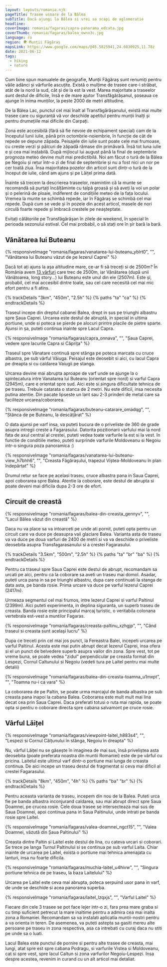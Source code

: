 ```yaml
---
layout: layouts/romania.njk
pageTitle: Trasee usoare de la Bâlea
subTitle: Dacă ajungi la Bâlea si vrei sa scapi de aglomeratie
headline:
coverImage: romania/fagaras/capra-panorama_edcata.jpg
coverThumb: romania/fagaras/balea_ownv3c.jpg
language: ro
region: 🌍 Munții Făgăraș
mapsLink: https://www.google.com/maps/@45.5825941,24.6030925,11.78z
date: 2021-06-12
tags:
  - hiking
  - nature
---
```


Cum bine spun manualele de geografie, Munții Făgăraș sunt renumiți pentru văile adânci și vârfurile ascuțite. Există o mulțime de trasee care-i străbat, atât de la nord la sud, cât și de la est la vest. Marea majoritate a traseelor sunt destul de dificile, însă e de mare ajutor Transfăgărășanul, șoseaua ce ajunge în inima munților, la peste 2000 de metri altitudine.

De la Bâlea Lac, punctul cel mai înalt al Transfăgărășanului, există mai multe trasee care cu siguranță vă vor deschide apetitul pentru munții înalți și pentru drumețiile mai dificile din Carpați.

Zona este accesibilă (fără să fie nevoie de echipament special) cam de la începutul lunii iulie, până prin octombrie-noiembrie, în funcție de cât de repede se depune zăpada. Peisajele din iulie sunt poate cele mai frumoase, cu creste verzi și pâlcuri de zăpadă rămase din primăvară. Însă tot luna iulie e și cea mai instabilă. După mijlocul lui august până la final de septembrie prognoza meteo devine mult mai predictibilă. Noi am făcut o tură de la Bâlea pe Negoiu și retur într-o zi de final de septembrie și nu a fost nici un nor pe cer toată ziua. Însa majoritatea pozelor din articol sunt dintr-o tură de la început de iulie, când am ajuns și pe Lăițel prima dată.

Înainte să trecem la descrierea traseelor, reamintim că la munte se recomandă să purtați încălțăminte cu talpă groasă și să aveți la voi un polar și o pelerină de ploaie, indiferent de condițiile meteo de la fața locului. Vremea la munte se schimbă repede, iar în Făgăraș se schimbă cel mai repede. După cum se vede și în pozele din acest articol, masele de nori circulă foarte repede și îmbracă crestele pe neașteptate.

<div class="info warning">
  <span>Evitați călătoriile pe Transfăgărășan în zilele de weekend, în special în perioada sezonului estival. Cel mai probabil, o să stați ore în șir bară la bară.</span>
</div>

## Vânătarea lui Buteanu

{% responsiveImage "romania/fagaras/vanatarea-lui-buteanu_yblrt0", "", "Vânătarea lui Buteanu văzut de pe Iezerul Caprei" %}

Dacă tot ați ajuns la așa altitudine mare, ce-ar fi să treceți si de 2500m? În România avem [13 vârfuri](https://ro.wikipedia.org/wiki/Lista_v%C3%A2rfurilor_muntoase_din_Rom%C3%A2nia_dup%C4%83_%C3%AEn%C4%83l%C8%9Bime#V%C3%A2rfuri_de_peste_2.500_metri) care trec de 2500m, iar Vânătarea (după unii Vânătoarea, long story...) lui Buteanu este unul din ele (2507m). Este și, probabil, cel mai accesibil dintre toate, sau cel care necesită cel mai mic efort pentru a fi atins.

{% trackDetails "3km", "450m", "2.5h" %}
{% paths "ta" "ca" %}
{% endtrackDetails %}

Traseul incepe din dreptul cabanei Balea, drept in sus pe triunghi albastru spre Șaua Caprei. Urcarea este destul de abruptă, in special in ultima portiune, unde si poteca se pierde pe alocuri printre placile de pietre sparte. Ajunsi in șa, puteti continua inainte spre Lacul Capra.

{% responsiveImage "romania/fagaras/capra_onnava", "", "Șaua Caprei, vedere spre lacurile Capra si Căprița" %}

Traseul spre Vânatare continuă spre stânga pe poteca marcata cu cruce albastra, pe sub vârful Văiuga. Peisajul este deosebit si aici, cu lacul Capra pe dreapta si cu caldarea Vaiugii pe stanga.

Urcarea devine mai abrupta aproape de varf unde se ajunge la o spintecatura intre Vanatarea lui Buteanu (orientat spre nord) si varful Capra (2945m), care e orientat spre sud. Aici este si singura dificultate tehnica de pe traseu. Trebuie catarata o stanca de 2 metri. Nu este dificil, insa necesita putina atentie. Din pacate lipseste un lant sau 2-3 prinderi de metal care sa faciliteze urcarea/coborarea.

{% responsiveImage "romania/fagaras/buteanu-catarare_omadqg", "", "Stânca de pe Buteanu, la descățărat" %}

O data ajunsi pe varf insa, va puteti bucura de o priveliste de 360 de grade asupra intregii creste a Fagarasului. Datorita pozitionarii varfului mai la nord fata de axul central al crestei, puteti vedea toate varfurile la est si la vest. In functie de conditiile meteo, puteti surprinde varfurile Moldoveanu si Negoiu intr-o singura poza panoramica :)

{% responsiveImage "romania/fagaras/vanatarea-lui-buteanu-view_h7bhh6", "", "Creasta Făgărașului, trapezul Viștea-Moldoveanu în plan îndepărtat" %}

Drumul retur se face pe acelasi traseu, cruce albastra pana in Saua Caprei, apoi coborarea spre Balea. Atentie la coborare, este destul de abrupta si poate deveni mai dificila dupa 2-3 ore de efort.

## Circuit de creastă

{% responsiveImage "romania/fagaras/balea-din-creasta_gennyv", "", "Lacul Bâlea văzut din creastă" %}

Daca nu va place sa va intoarceti pe unde ati pornit, puteti opta pentru un circuit care va duce pe deasupra vaii glaciare Balea. Varianta asta de traseu va va duce pe doua varfuri de 2400 de metri si va va deschide o priveliste deosebita asupra Transfagarasanului si a crestei Fagarasului.

{% trackDetails "3.5km", "500m", "2.5h" %}
{% paths "ta" "br" "ba" %}
{% endtrackDetails %}

Pentru ca traseul spre Saua Caprei este destul de abrupt, recomandam sa urcati pe aici, pentru ca la coborare sa aveti un traseu mai domol. Asadar, puteti urca pana in sa pe triunghi albastru, dupa care continuati la stanga de data asta, pe banda rosie. Prima urcare va duce pe varful Iezerul Caprei (2417m).

Urmeaza segmentul cel mai frumos, intre Iezerul Caprei si varful Paltinul (2399m). Aici puteti experimenta, in deplina siguranta, un superb traseu de creasta. Banda rosie este principalul marcaj turistic, o veritabila colonana vertebrala est-vest a muntilor Fagaras.

{% responsiveImage "romania/fagaras/creasta-paltinu_xzhgjp", "", "Când traseul si creasta sunt același lucru" %}

Dupa ce treceti prin cel mai jos punct, la Fereastra Balei, incepeti urcarea pe varful Paltinul. Acesta este mai putin abrupt decat Iezerul Caprei, insa ofera si el un punct de belvedere superb asupra vailor din zona. Spre vest, tot pe vreme buna, se poate vedea "zidul" perpendicular pe creasta format din Lespezi, Cornul Caltunului si Negoiu (vedeti tura pe Laitel pentru mai multe detalii)

{% responsiveImage "romania/fagaras/balea-din-creasta-toamna_u1mxpt", "", "Toamna nu-i ca vara" %}

La coborarea de pe Paltin, se poate urma marcajul de banda albastra pe sub creasta pana inapoi la cabana Balea. Coborarea este mult mult mai lina decat cea prin Saua Caprei. Daca preferati totusi o ruta mai rapida, se poate opta si pentru o coborare directa spre cabana salvamont pe cruce rosie.

## Vârful Lăițel

{% responsiveImage "romania/fagaras/viewpoint-laitel_h883s4", "", "Lespezi si Cornul Călțunului în stânga, Negoiu în dreapta" %}

Nu, vârful Lăițel nu se găsește în imaginea de mai sus, însă priveliștea asta deosebita (poate preferata noastra din muntii Romaniei) este de pe vârful cu pricina. Laitelul este ultimul varf dintr-o portiune mai lunga de creasta continua. De aici incepe un traseu destul de fragmentat si ceva mai dificil al crestei Fagarasului.

{% trackDetails "8km", "450m", "4h" %}
{% paths "ba" "br" %}
{% endtrackDetails %}

Pentru aceasta varianta de traseu, incepem din nou de la Balea. Puteti urca fie pe banda albastra inconjurand caldarea, sau mai abrupt direct spre Saua Doamnei, pe crucea rosie. Cele doua trasee se intersecteaza mai sus de Saua Doamnei, apoi continua pana in Saua Paltinului, unde intrati pe banda rosie spre Laitel.

{% responsiveImage "romania/fagaras/valea-doamnei_ngct15", "", "Valea Doamnei, văzută din Șaua Paltinului" %}

Creasta dintre Paltin si Laitel este destul de lina, cu cateva urcari si coborari. Se trece pe langa Turnul Paltinului si se continua pe sub varful Laita. Chiar inainte de urcarea pe Laitel, exista o portiune mai tehnica amenajata cu lanturi, insa nu foarte dificila.

{% responsiveImage "romania/fagaras/muchia-laitel_u4hivw", "", "Singura portiune tehnica de pe traseu, la baza Laitelului" %}

Urcarea pe Laitel este ceva mai abrupta, poteca serpuind usor pana in varf, de unde se deschide si acea panorama superba.

{% responsiveImage "romania/fagaras/laitel_lzqxjs", "", "Varful Laitel" %}

Fiecare din cele 3 trasee se pot face lejer intr-o zi, fara prea mare graba si cu timp suficient petrecut la mare inaltime pentru a admira cea mai inalta zona a Romaniei. Recomandam sa va instalati aplicatia muntii-nostri pentru a va orienta in teren. De asemenea, va puteti astepta sa gasiti mereu alte persoane pe traseu in zona respectiva, asa ca intrebati cu curaj daca nu stiti pe unde sa o luati.

Lacul Balea este punctul de pornire si pentru alte trasee de creasta, mai lungi, atat spre est spre cabana Podragu, si varfurile Vistea si Moldoveanu, cat si spre vest, spre lacul Caltun si zona varfurilor Negoiu-Lespezi. Insa despre acestea, revenim in curand cu un alt articol mai detaliat.
